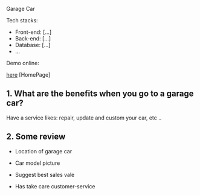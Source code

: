 Garage Car

Tech stacks:

- Front-end: [...]
- Back-end: [...]
- Database: [...]
- ...

Demo online: 

[here](https://shu2301.github.io/Garage-Car/) [HomePage]


## 1. What are the benefits when you go to a garage car?

Have a service likes: repair, update and custom your car, etc ..

## 2. Some review

- Location of garage car

- Car model picture

- Suggest best sales vale

- Has take care customer-service
